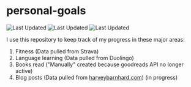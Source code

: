 # personal-goals
![Last Updated](https://img.shields.io/date/1611518955?color=FC4C02&label=Fitness%20Updated&logo=strava)
![Last Updated](https://img.shields.io/date/1611518955?color=7ac70c&label=Language%20Updated&logo=duolingo)
![Last Updated](https://img.shields.io/date/1611518955?color=e9e5cd&label=Books%20Updated&logo=goodreads)

I use this repository to keep track of my progress in these major areas:

1. Fitness (Data pulled from Strava)
2. Language learning (Data pulled from Duolingo)
3. Books read ("Manually" created because goodreads API no longer active)
4. Blog posts (Data pulled from [harveybarnhard.com](https://harveybarnhard.com)) (in progress)

